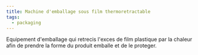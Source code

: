 ```yaml
---
title: Machine d'emballage sous film thermoretractable
tags:
  - packaging
---
```

E﻿quipement d'emballage qui retrecis l'exces de film plastique par la chaleur afin de prendre la forme du produit emballe et de le proteger.